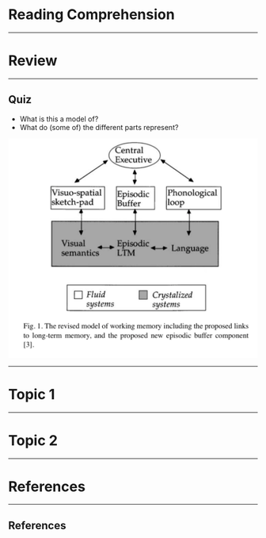 # Reading Comprehension

---

# Review

---

## Quiz


- What is this a model of?
- What do (some of) the different parts represent?
<img src="https://github.com/ethanweed/ExPsyLing/blob/master/2021/Slides/Images/Baddeley_current_model_episodic_buffer.png?raw=true" width="600"/>


---

# Topic 1

---

# Topic 2

---


# References

---

## References


<div id = "refs">




</div>